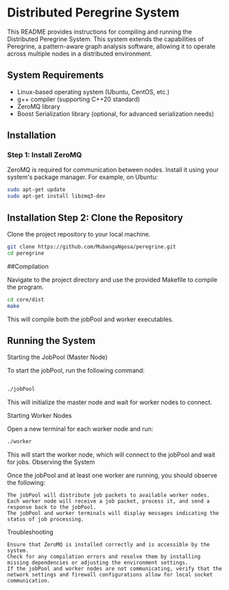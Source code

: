 # Distributed Peregrine System

This README provides instructions for compiling and running the Distributed Peregrine System. This system extends the capabilities of Peregrine, a pattern-aware graph analysis software, allowing it to operate across multiple nodes in a distributed environment.

## System Requirements

- Linux-based operating system (Ubuntu, CentOS, etc.)
- g++ compiler (supporting C++20 standard)
- ZeroMQ library
- Boost Serialization library (optional, for advanced serialization needs)

## Installation

### Step 1: Install ZeroMQ

ZeroMQ is required for communication between nodes. Install it using your system's package manager. For example, on Ubuntu:

```bash
sudo apt-get update
sudo apt-get install libzmq3-dev

```
## Installation Step 2: Clone the Repository

Clone the project repository to your local machine.

```bash
git clone https://github.com/MubangaNgosa/peregrine.git
cd peregrine
```
##Compilation

Navigate to the project directory and use the provided Makefile to compile the program.

```bash
cd core/dist
make
```
This will compile both the jobPool and worker executables.
## Running the System
Starting the JobPool (Master Node)

To start the jobPool, run the following command:

```bash

./jobPool
```
This will initialize the master node and wait for worker nodes to connect.

Starting Worker Nodes

Open a new terminal for each worker node and run:

```bash
./worker
```
This will start the worker node, which will connect to the jobPool and wait for jobs.
Observing the System

Once the jobPool and at least one worker are running, you should observe the following:

    The jobPool will distribute job packets to available worker nodes.
    Each worker node will receive a job packet, process it, and send a response back to the jobPool.
    The jobPool and worker terminals will display messages indicating the status of job processing.

Troubleshooting

    Ensure that ZeroMQ is installed correctly and is accessible by the system.
    Check for any compilation errors and resolve them by installing missing dependencies or adjusting the environment settings.
    If the jobPool and worker nodes are not communicating, verify that the network settings and firewall configurations allow for local socket communication.